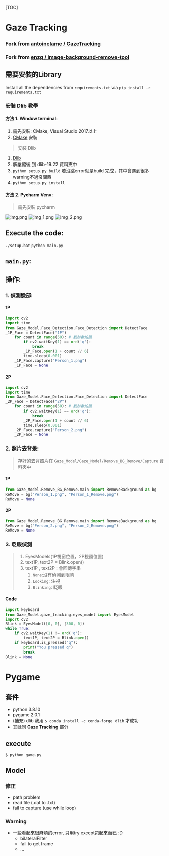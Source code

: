 [TOC]
# Gaze Tracking
### Fork from [antoinelame / GazeTracking](https://github.com/antoinelame/GazeTracking)
### Fork from [enzg / image-background-remove-tool](https://github.com/enzg/image-background-remove-tool)
## 需要安裝的Library
Install all the dependencies from ```requirements.txt``` via ```pip install -r requirements.txt```
### 安裝 Dlib 教學
#### 方法 1. Window terminal:
1. 需先安裝: CMake, Visual Studio 2017以上
2. [CMake](https://cmake.org/download/) 安裝
> 安裝 Dlib
1. [Dlib](http://dlib.net/)
2. 解壓縮後,到 dlib-19.22 資料夾中
3. `python setup.py build` 若沒跳error就是build 完成，其中會遇到很多warning不過沒關西
4. `python setup.py install`
#### 方法 2. Pycharm Venv:
> 需先安裝 pycharm

![img.png](readme/img.png)
![img_1.png](readme/img_1.png)
![img_2.png](readme/img_2.png)

## Execute the code:
`./setup.bat`
`python main.py`

## `main.py`:
## 操作: 
### 1. 偵測臉部:
#### 1P
```python
import cv2
import time
from Gaze_Model.Face_Detection.Face_Detection import DetectFace
_1P_Face = DetectFace("1P")
    for count in range(50): # 數秒數拍照
        if cv2.waitKey(1) == ord('q'):
            break
        _1P_Face.open(1 + count // 6)
        time.sleep(0.001)
    _1P_Face.capture("Person_1.png")
    _1P_Face = None
```
#### 2P
```python
import cv2
import time
from Gaze_Model.Face_Detection.Face_Detection import DetectFace
_2P_Face = DetectFace("2P")
    for count in range(50): # 數秒數拍照
        if cv2.waitKey(1) == ord('q'):
            break
        _2P_Face.open(1 + count // 6)
        time.sleep(0.001)
    _2P_Face.capture("Person_2.png")
    _2P_Face = None
```
### 2. 照片去背景:
> 存好的去背照片在 `Gaze_Model/Gaze_Model/Remove_BG_Remove/Capture` 資料夾中
#### 1P
```python
from Gaze_Model.Remove_BG_Remove.main import RemoveBackground as bg
ReMove = bg("Person_1.png", "Person_1_Remove.png")
ReMove = None
```
#### 2P
```python
from Gaze_Model.Remove_BG_Remove.main import RemoveBackground as bg
ReMove = bg("Person_2.png", "Person_2_Remove.png")
ReMove = None
```
### 3. 眨眼偵測
> 1. EyesModels(1P視窗位置，2P視窗位置)
> 2. text1P, text2P = Blink.open()
>   1.  text1P , text2P : 會回傳字串
>       1. `None`:沒有偵測到眼睛
>       2. `Looking`: 注視
>       3. `Blinking`: 眨眼
#### Code
```python
import keyboard
from Gaze_Model.gaze_tracking.eyes_model import EyesModel
import cv2
Blink = EyesModel([0, 0], [300, 0])
while True:
    if cv2.waitKey(1) != ord('q'):
        text1P, text2P = Blink.open()
    if keyboard.is_pressed("q"):
        print("You pressed q")
        break
Blink = None
```

# Pygame
## 套件
* python 3.8.10
* pygame 2.0.1
* (補充) dlib 我用 ```$ conda install -c conda-forge dlib``` 才成功
* 其餘同 **Gaze Tracking** 部分
## execute
```$ python game.py```
## Model
### 修正
* path problem
* read file (.dat to .txt)
* fail to capture (use while loop)
### Warning
* 一些看起來很麻煩的error, 只用try except包起來而已 :D
    * bilateralFilter
    * fail to get frame
    * ...